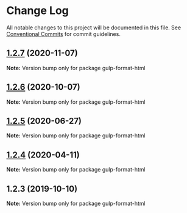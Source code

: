 # Change Log

All notable changes to this project will be documented in this file.
See [Conventional Commits](https://conventionalcommits.org) for commit guidelines.

## [1.2.7](https://github.com/ntnyq/gulp-plugins/compare/gulp-format-html@1.2.6...gulp-format-html@1.2.7) (2020-11-07)

**Note:** Version bump only for package gulp-format-html

## [1.2.6](https://github.com/ntnyq/gulp-plugins/compare/gulp-format-html@1.2.5...gulp-format-html@1.2.6) (2020-10-07)

**Note:** Version bump only for package gulp-format-html

## [1.2.5](https://github.com/ntnyq/gulp-plugins/compare/gulp-format-html@1.2.4...gulp-format-html@1.2.5) (2020-06-27)

**Note:** Version bump only for package gulp-format-html

## [1.2.4](https://github.com/ntnyq/gulp-plugins/compare/gulp-format-html@1.2.3...gulp-format-html@1.2.4) (2020-04-11)

**Note:** Version bump only for package gulp-format-html

## 1.2.3 (2019-10-10)

**Note:** Version bump only for package gulp-format-html
